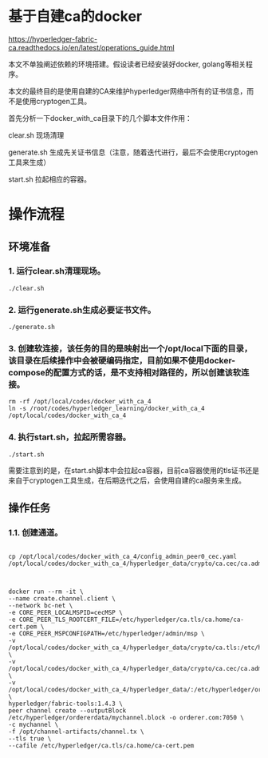 # 基于自建ca的docker

https://hyperledger-fabric-ca.readthedocs.io/en/latest/operations_guide.html

本文不单独阐述依赖的环境搭建。假设读者已经安装好docker, golang等相关程序。

本文的最终目的是使用自建的CA来维护hyperledger网络中所有的证书信息，而不是使用cryptogen工具。

首先分析一下docker_with_ca目录下的几个脚本文件作用：

clear.sh 现场清理

generate.sh 生成先关证书信息（注意，随着迭代进行，最后不会使用cryptogen工具来生成）

start.sh 拉起相应的容器。

# 操作流程

## 环境准备

### 1. 运行clear.sh清理现场。

```clearenv
./clear.sh
```

### 2. 运行generate.sh生成必要证书文件。

```greenplum
./generate.sh
```

### 3. 创建软连接，该任务的目的是映射出一个/opt/local下面的目录，该目录在后续操作中会被硬编码指定，目前如果不使用docker-compose的配置方式的话，是不支持相对路径的，所以创建该软连接。

```greenplum
rm -rf /opt/local/codes/docker_with_ca_4
ln -s /root/codes/hyperledger_learning/docker_with_ca_4 /opt/local/codes/docker_with_ca_4

```

### 4. 执行start.sh，拉起所需容器。

```greenplum
./start.sh
```


需要注意到的是，在start.sh脚本中会拉起ca容器，目前ca容器使用的tls证书还是来自于cryptogen工具生成，在后期迭代之后，会使用自建的ca服务来生成。


## 操作任务
### 1.1. 创建通道。



```runad

cp /opt/local/codes/docker_with_ca_4/config_admin_peer0_cec.yaml /opt/local/codes/docker_with_ca_4/hyperledger_data/crypto/ca.cec/ca.admin.home/msp/config.yaml



docker run --rm -it \
--name create.channel.client \
--network bc-net \
-e CORE_PEER_LOCALMSPID=cecMSP \
-e CORE_PEER_TLS_ROOTCERT_FILE=/etc/hyperledger/ca.tls/ca.home/ca-cert.pem \
-e CORE_PEER_MSPCONFIGPATH=/etc/hyperledger/admin/msp \
-v /opt/local/codes/docker_with_ca_4/hyperledger_data/crypto/ca.tls:/etc/hyperledger/ca.tls \
-v /opt/local/codes/docker_with_ca_4/hyperledger_data/crypto/ca.cec/ca.admin.home/msp:/etc/hyperledger/admin/msp \
-v /opt/local/codes/docker_with_ca_4/hyperledger_data/:/etc/hyperledger/ordererdata \
hyperledger/fabric-tools:1.4.3 \
peer channel create --outputBlock /etc/hyperledger/ordererdata/mychannel.block -o orderer.com:7050 \
-c mychannel \
-f /opt/channel-artifacts/channel.tx \
--tls true \
--cafile /etc/hyperledger/ca.tls/ca.home/ca-cert.pem 
```
